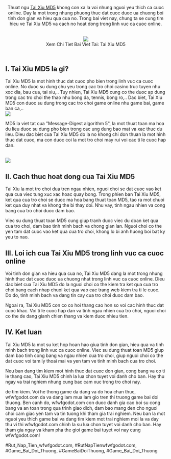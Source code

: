 <header>

<p>Thuat ngu <a href="https://wfwfgodot.com/tai-xiu-md5/">Tai Xiu MD5</a> khong con xa la voi nhung nguoi yeu thich ca cuoc online. Day la mot trong nhung phuong thuc dat cuoc duoc ua chuong boi tinh don gian va hieu qua cua no. Trong bai viet nay, chung ta se cung tim hieu ve Tai Xiu MD5 va cach no hoat dong trong linh vuc ca cuoc online.</p><br><img src="https://wfwfgodot.com/wp-content/uploads/2025/02/tai-xiu-md5-1.webp"></br>
Xem Chi Tiet Bai Viet Tai: Tai Xiu MD5
</header><main>
<section>
<h2>I. Tai Xiu MD5 la gi?</h2>
<p>Tai Xiu MD5 la mot hinh thuc dat cuoc pho bien trong linh vuc ca cuoc online. No duoc su dung chu yeu trong cac tro choi casino truc tuyen nhu xoc dia, bau cua, tai xiu,.. Tuy nhien, Tai Xiu MD5 cung co the duoc ap dung trong cac tro choi the thao nhu bong da, tennis, bong ro,.. Dac biet, Tai Xiu MD5 con duoc su dung trong cac tro choi game online nhu game bai, game ban ca,..<br><img src="https://wfwfgodot.com/wp-content/uploads/2025/02/tai-xiu-md5-3.webp"></br>
<p>MD5 la viet tat cua "Message-Digest algorithm 5", la mot thuat toan ma hoa du lieu duoc su dung pho bien trong cac ung dung bao mat va xac thuc du lieu. Dieu dac biet cua Tai Xiu MD5 do la no khong chi don thuan la mot hinh thuc dat cuoc, ma con duoc coi la mot tro choi may rui voi cac ti le cuoc hap dan.</p><br><img src="https://wfwfgodot.com/wp-content/uploads/2025/02/logo-gamebai-doi-thuong-1.webp"></br>
</section>
<section>
<h2>II. Cach thuc hoat dong cua Tai Xiu MD5</h2>
<p>Tai Xiu la mot tro choi dua tren ngau nhien, nguoi choi se dat cuoc vao ket qua cua viec tung xuc xac hoac quay bong. Trong phien ban Tai Xiu MD5, ket qua cua tro choi se duoc ma hoa bang thuat toan MD5, tao ra mot chuoi ket qua duy nhat va khong the bi thay doi. Nhu vay, tinh ngau nhien va cong bang cua tro choi duoc dam bao.
<p>Viec su dung thuat toan MD5 cung giup tranh duoc viec du doan ket qua cua tro choi, dam bao tinh minh bach va chong gian lan. Nguoi choi co the yen tam dat cuoc vao ket qua cua tro choi, khong lo bi anh huong boi bat ky yeu to nao.</p>
</section>
<section>
<h2>III. Loi ich cua Tai Xiu MD5 trong linh vuc ca cuoc online</h2>
<p>Voi tinh don gian va hieu qua cua no, Tai Xiu MD5 dang la mot trong nhung hinh thuc dat cuoc duoc ua chuong nhat trong linh vuc ca cuoc online. Dieu dac biet cua Tai Xiu MD5 do la nguoi choi co the kiem tra ket qua cua tro choi bang cach nhap chuoi ket qua vao cac trang web kiem tra ti le cuoc. Do do, tinh minh bach va dang tin cay cua tro choi duoc dam bao.
<p>Ngoai ra, Tai Xiu MD5 con co co hoi thang cao hon so voi cac hinh thuc dat cuoc khac. Voi ti le cuoc hap dan va tinh ngau nhien cua tro choi, nguoi choi co the de dang gianh chien thang va kiem duoc nhieu tien.</p>
</section>
<section>
<h2>IV. Ket luan</h2>
<p>Tai Xiu MD5 la mot su ket hop hoan hao giua tinh don gian, hieu qua va tinh minh bach trong linh vuc ca cuoc online. Viec su dung thuat toan MD5 giup dam bao tinh cong bang va ngau nhien cua tro choi, giup nguoi choi co the dat cuoc voi tam ly thoai mai va yen tam ve tinh minh bach cua tro choi.</p>
<p>Neu ban dang tim kiem mot hinh thuc dat cuoc don gian, cong bang va co ti le thang cao, Tai Xiu MD5 chinh la lua chon tuyet voi danh cho ban. Hay thu ngay va trai nghiem nhung cung bac cam xuc trong tro choi nay.</p>
</section>
</main><p>de tim kiem. Voi he thong game da dang va do hoa chan thuc, wfwfgodot.com da va dang lam mua lam gio tren thi truong game bai doi thuong. Ben canh do, wfwfgodot.com con duoc danh gia cao boi su cong bang va an toan trong qua trinh giao dich, dam bao mang den cho nguoi choi cam giac yen tam va tin tuong khi tham gia trai nghiem. Neu ban la mot nguoi yeu thich game bai va dang tim kiem mot trai nghiem moi la va day thu vi thi wfwfgodot.com chinh la su lua chon tuyet voi danh cho ban. Hay tham gia ngay va kham pha the gioi game bai tuyet voi nay cung wfwfgodot.com!</p>
#Rut_Nap_Tien_wfwfgodot.com, #RutNapTienwfwfgodot.com, #Game_Bai_Doi_Thuong, #GameBaiDoiThuong, #Game_Bai_Doi_Thuong
